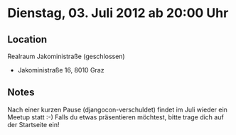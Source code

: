# Dienstag, 03. Juli 2012 ab 20:00 Uhr

## Location

Realraum Jakoministraße (geschlossen)

- Jakoministraße 16, 8010 Graz

## Notes

Nach einer kurzen Pause (djangocon-verschuldet) findet im Juli wieder ein Meetup statt :-) Falls du etwas präsentieren möchtest, bitte trage dich auf der Startseite ein!
